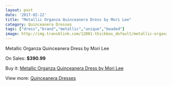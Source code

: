 ```yaml
---
layout: post
date: '2017-02-22'
title: "Metallic Organza Quinceanera Dress by Mori Lee"
category: Quinceanera Dresses
tags: ["dress","brand","metallic","unique","beaded"]
image: http://img.transblink.com/12081-thickbox_default/metallic-organza-quinceanera-dress-by-mori-lee.jpg
---
```

Metallic Organza Quinceanera Dress by Mori Lee

On Sales: **$390.99**
<a href="https://www.transblink.com/en/quinceanera-dresses/3930-metallic-organza-quinceanera-dress-by-mori-lee.html"><amp-img layout="responsive" width="600" height="600" src="//img.transblink.com/12081-thickbox_default/metallic-organza-quinceanera-dress-by-mori-lee.jpg" alt="Metallic Organza Quinceanera Dress by Mori Lee 0" /></a>
<a href="https://www.transblink.com/en/quinceanera-dresses/3930-metallic-organza-quinceanera-dress-by-mori-lee.html"><amp-img layout="responsive" width="600" height="600" src="//img.transblink.com/12082-thickbox_default/metallic-organza-quinceanera-dress-by-mori-lee.jpg" alt="Metallic Organza Quinceanera Dress by Mori Lee 1" /></a>

Buy it: [Metallic Organza Quinceanera Dress by Mori Lee](https://www.transblink.com/en/quinceanera-dresses/3930-metallic-organza-quinceanera-dress-by-mori-lee.html "Metallic Organza Quinceanera Dress by Mori Lee")

View more: [Quinceanera Dresses](https://www.transblink.com/en/11-quinceanera-dresses "Quinceanera Dresses")